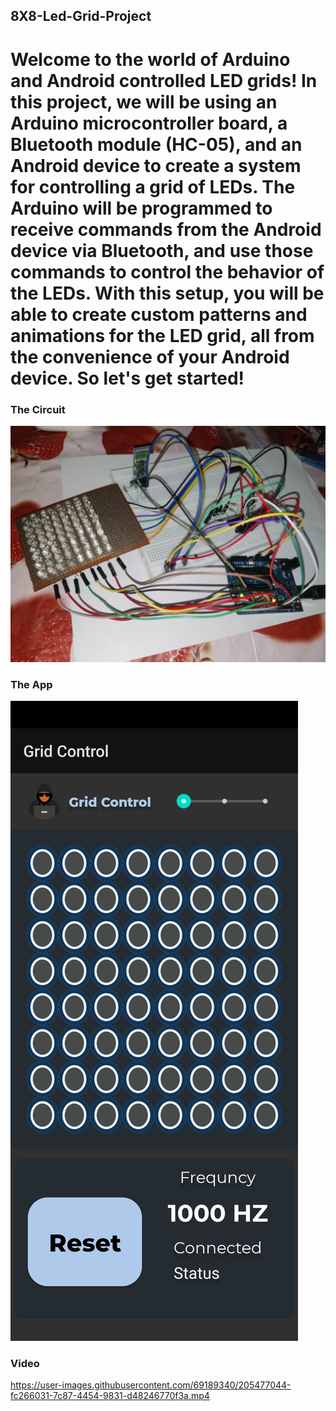 ## 8X8-Led-Grid-Project
# Welcome to the world of Arduino and Android controlled LED grids! In this project, we will be using an Arduino microcontroller board, a Bluetooth module (HC-05), and an Android device to create a system for controlling a grid of LEDs. The Arduino will be programmed to receive commands from the Android device via Bluetooth, and use those commands to control the behavior of the LEDs. With this setup, you will be able to create custom patterns and animations for the LED grid, all from the convenience of your Android device. So let's get started!
### The Circuit
![alt text](https://github.com/abhiknack/8X8-Led-Grid-Project/blob/main/Gallery/project.jpeg?raw=true)
### The App
![alt text](https://github.com/abhiknack/8X8-Led-Grid-Project/blob/main/Gallery/app.jpeg?raw=true)

### Video
https://user-images.githubusercontent.com/69189340/205477044-fc266031-7c87-4454-9831-d48246770f3a.mp4
